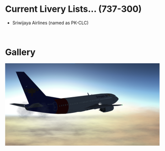 # Current Livery Lists... (737-300)
<ul>
  <li>Sriwijaya Airlines (named as PK-CLC)</li>
</ul><br>

# Gallery
<img src=https://github.com/Sadia2000/Custom-video-livery/blob/main/737-300/Screenshots/Screenshot%202021-05-15%20140214.png alt=747-400_splashscreen width=500px>
